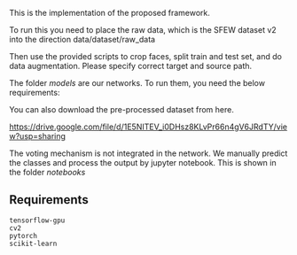 This is the implementation of the proposed framework. 

To run this you need to place the raw data, which is the SFEW dataset v2 into the direction data/dataset/raw_data

Then use the provided scripts to crop faces, split train and test set, and do data augmentation. Please specify correct target and source path. 



The folder *models* are our networks. To run them, you need the below requirements:

 

You can also download the pre-processed dataset from here. 

https://drive.google.com/file/d/1E5NITEV_i0DHsz8KLvPr66n4gV6JRdTY/view?usp=sharing

The voting mechanism is not integrated in the network. We manually predict the classes and process the output by jupyter notebook. This is shown in the folder *notebooks*



## Requirements

```
tensorflow-gpu
cv2
pytorch
scikit-learn
```



